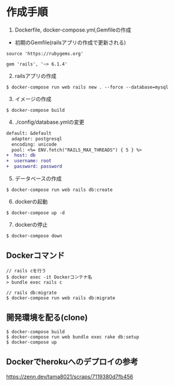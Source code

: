 # 作成手順

1. Dockerfile, docker-compose.yml,Gemfileの作成

- 初期のGemfile(railsアプリの作成で更新される)
```
source 'https://rubygems.org'

gem 'rails', '~> 6.1.4'
```

2. railsアプリの作成

```
$ docker-compose run web rails new . --force --database=mysql
```

3. イメージの作成

```
$ docker-compose build
```

4. ./config/database.ymlの変更

```diff 
default: &default
  adapter: postgresql
  encoding: unicode
  pool: <%= ENV.fetch("RAILS_MAX_THREADS") { 5 } %>
+  host: db
+  username: root
+  password: password
```

5. データベースの作成

```
$ docker-compose run web rails db:create
```

6. dockerの起動

```
$ docker-compose up -d
```

7. dockerの停止

```
$ docker-compose down
```

## Dockerコマンド

```
// rails cを行う
$ docker exec -it Dockerコンテナ名
> bundle exec rails c

// rails db:migrate
$ docker-compose run web rails db:migrate

```

## 開発環境を配る(clone)

```
$ docker-compose build
$ docker-compose run web bundle exec rake db:setup
$ docker-compose up
```

## Dockerでherokuへのデプロイの参考

https://zenn.dev/tama8021/scraps/7119380d7fb456
